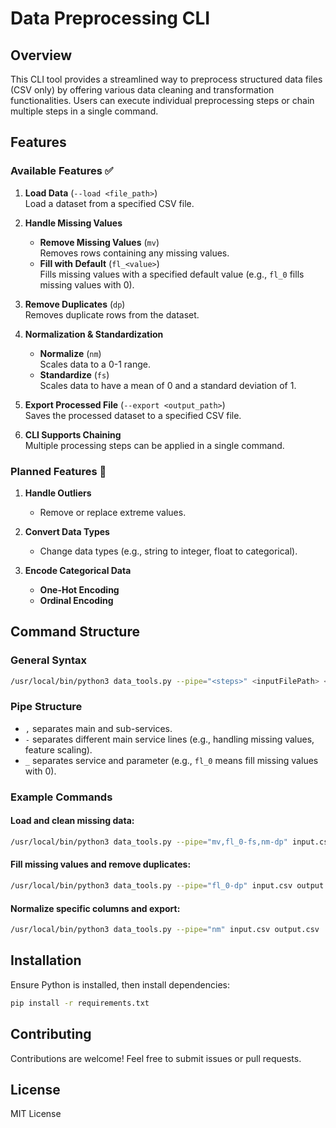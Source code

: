 # Data Preprocessing CLI

## Overview
This CLI tool provides a streamlined way to preprocess structured data files (CSV only) by offering various data cleaning and transformation functionalities. Users can execute individual preprocessing steps or chain multiple steps in a single command.

## Features
### Available Features ✅
1. **Load Data** (`--load <file_path>`)  
   Load a dataset from a specified CSV file.

2. **Handle Missing Values**
   - **Remove Missing Values** (`mv`)  
     Removes rows containing any missing values.
   - **Fill with Default** (`fl_<value>`)  
     Fills missing values with a specified default value (e.g., `fl_0` fills missing values with 0).

3. **Remove Duplicates** (`dp`)  
   Removes duplicate rows from the dataset.

4. **Normalization & Standardization**
   - **Normalize** (`nm`)  
     Scales data to a 0-1 range.
   - **Standardize** (`fs`)  
     Scales data to have a mean of 0 and a standard deviation of 1.

5. **Export Processed File** (`--export <output_path>`)  
   Saves the processed dataset to a specified CSV file.

6. **CLI Supports Chaining**  
   Multiple processing steps can be applied in a single command.

### Planned Features 🚧
1. **Handle Outliers**
   - Remove or replace extreme values.

2. **Convert Data Types**
   - Change data types (e.g., string to integer, float to categorical).

3. **Encode Categorical Data**
   - **One-Hot Encoding**
   - **Ordinal Encoding**

## Command Structure
### General Syntax
```sh
/usr/local/bin/python3 data_tools.py --pipe="<steps>" <inputFilePath> <outputPath>
```

### Pipe Structure
- `,` separates main and sub-services.
- `-` separates different main service lines (e.g., handling missing values, feature scaling).
- `_` separates service and parameter (e.g., `fl_0` means fill missing values with 0).

### Example Commands
#### Load and clean missing data:
```sh
/usr/local/bin/python3 data_tools.py --pipe="mv,fl_0-fs,nm-dp" input.csv output.csv
```

#### Fill missing values and remove duplicates:
```sh
/usr/local/bin/python3 data_tools.py --pipe="fl_0-dp" input.csv output.csv
```

#### Normalize specific columns and export:
```sh
/usr/local/bin/python3 data_tools.py --pipe="nm" input.csv output.csv
```

## Installation
Ensure Python is installed, then install dependencies:
```sh
pip install -r requirements.txt
```

## Contributing
Contributions are welcome! Feel free to submit issues or pull requests.

## License
MIT License


